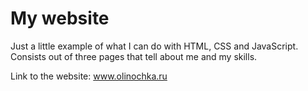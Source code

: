 # My website

Just a little example of what I can do with HTML, CSS and JavaScript. Consists out of three pages that tell about me and my skills.

Link to the website: www.olinochka.ru

